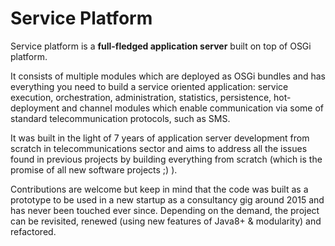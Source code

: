 # Service Platform

Service platform is a **full-fledged application server** built on top of OSGi platform.

It consists of multiple modules which are deployed as OSGi bundles and has everything you need to build a service oriented application: service execution, orchestration, administration, statistics, persistence, hot-deployment and channel modules which enable communication via some of standard telecommunication protocols, such as SMS.

It was built in the light of 7 years of application server development from scratch in telecommunications sector and aims to address all the issues found in previous projects by building everything from scratch (which is the promise of all new software projects ;) ).

Contributions are welcome but keep in mind that the code was built as a prototype to be used in a new startup as a consultancy gig around 2015 and has never been touched ever since. Depending on the demand, the project can be revisited, renewed (using new features of Java8+ & modularity) and refactored.
